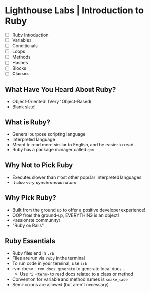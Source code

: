 # Lighthouse Labs | Introduction to Ruby

* [ ] Ruby Introduction
* [ ] Variables
* [ ] Conditionals
* [ ] Loops
* [ ] Methods
* [ ] Hashes
* [ ] Blocks
* [ ] Classes

## What Have You Heard About Ruby?

* Object-Oriented! (Very "Object-Based)
* Blank slate!

## What is Ruby?

* General purpose scripting language
* Interpreted language
* Meant to read more similar to English, and be easier to read
* Ruby has a package manager called `gem`

## Why Not to Pick Ruby

* Executes slower than most other popular interpreted languages
* It also very synchronous nature

## Why Pick Ruby?

* Built from the ground up to offer a positive developer experience!
* OOP from the ground-up, EVERYTHING is an object!
* Passionate community!
* "Ruby on Rails"

## Ruby Essentials

* Ruby files end in `.rb`
* Files are run via `ruby` in the terminal
* To run code in your terminal, use `irb`
* rvm rbenv - `rvm docs generate` to generate local docs...
  * Use `ri <term>` to read docs related to a class or method
* Convention for variable and method names is `snake_case`
* Semi-colons are allowed (but aren't necessary)
